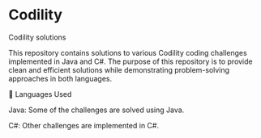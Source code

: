 # Codility
Codility solutions

This repository contains solutions to various Codility coding challenges implemented in Java and C#. The purpose of this repository is to provide clean and efficient solutions while demonstrating problem-solving approaches in both languages.

📌 Languages Used

Java: Some of the challenges are solved using Java.

C#: Other challenges are implemented in C#.
